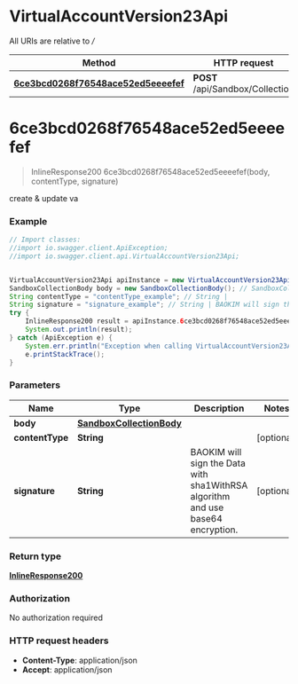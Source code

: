 # VirtualAccountVersion23Api

All URIs are relative to */*

Method | HTTP request | Description
------------- | ------------- | -------------
[**6ce3bcd0268f76548ace52ed5eeeefef**](VirtualAccountVersion23Api.md#6ce3bcd0268f76548ace52ed5eeeefef) | **POST** /api/Sandbox/Collection | create &amp; update va

<a name="6ce3bcd0268f76548ace52ed5eeeefef"></a>
# **6ce3bcd0268f76548ace52ed5eeeefef**
> InlineResponse200 6ce3bcd0268f76548ace52ed5eeeefef(body, contentType, signature)

create &amp; update va

### Example
```java
// Import classes:
//import io.swagger.client.ApiException;
//import io.swagger.client.api.VirtualAccountVersion23Api;


VirtualAccountVersion23Api apiInstance = new VirtualAccountVersion23Api();
SandboxCollectionBody body = new SandboxCollectionBody(); // SandboxCollectionBody | 
String contentType = "contentType_example"; // String | 
String signature = "signature_example"; // String | BAOKIM will sign the Data with sha1WithRSA algorithm and use base64 encryption.
try {
    InlineResponse200 result = apiInstance.6ce3bcd0268f76548ace52ed5eeeefef(body, contentType, signature);
    System.out.println(result);
} catch (ApiException e) {
    System.err.println("Exception when calling VirtualAccountVersion23Api#6ce3bcd0268f76548ace52ed5eeeefef");
    e.printStackTrace();
}
```

### Parameters

Name | Type | Description  | Notes
------------- | ------------- | ------------- | -------------
 **body** | [**SandboxCollectionBody**](SandboxCollectionBody.md)|  |
 **contentType** | **String**|  | [optional]
 **signature** | **String**| BAOKIM will sign the Data with sha1WithRSA algorithm and use base64 encryption. | [optional]

### Return type

[**InlineResponse200**](InlineResponse200.md)

### Authorization

No authorization required

### HTTP request headers

 - **Content-Type**: application/json
 - **Accept**: application/json

